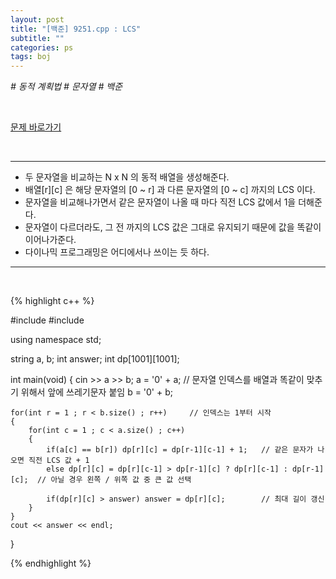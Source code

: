 ```yaml
---
layout: post
title: "[백준] 9251.cpp : LCS"
subtitle: ""
categories: ps
tags: boj
---
```


*# 동적 계획법 # 문자열 # 백준*

<br>

[문제 바로가기](https://www.acmicpc.net/problem/9251)

<br>

---

- 두 문자열을 비교하는 N x N 의 동적 배열을 생성해준다.
- 배열[r][c] 은 해당 문자열의 [0 ~ r] 과 다른 문자열의 [0 ~ c] 까지의 LCS 이다.
- 문자열을 비교해나가면서 같은 문자열이 나올 때 마다 직전 LCS 값에서 1을 더해준다.
- 문자열이 다르더라도, 그 전 까지의 LCS 값은 그대로 유지되기 때문에 값을 똑같이 이어나가준다.
- 다이나믹 프로그래밍은 어디에서나 쓰이는 듯 하다.

---
<br>

{% highlight c++ %}

#include <iostream>
#include <string>

using namespace std;

string a, b;
int answer;
int dp[1001][1001];

int main(void)
{
    cin >> a >> b;
    a = '0' + a;        // 문자열 인덱스를 배열과 똑같이 맞추기 위해서 앞에 쓰레기문자 붙임
    b = '0' + b;
    
    for(int r = 1 ; r < b.size() ; r++)     // 인덱스는 1부터 시작
    {
        for(int c = 1 ; c < a.size() ; c++)
        {
            if(a[c] == b[r]) dp[r][c] = dp[r-1][c-1] + 1;   // 같은 문자가 나오면 직전 LCS 값 + 1
            else dp[r][c] = dp[r][c-1] > dp[r-1][c] ? dp[r][c-1] : dp[r-1][c];  // 아닐 경우 왼쪽 / 위쪽 값 중 큰 값 선택

            if(dp[r][c] > answer) answer = dp[r][c];        // 최대 길이 갱신
        }
    }
    cout << answer << endl;
}

{% endhighlight %}

